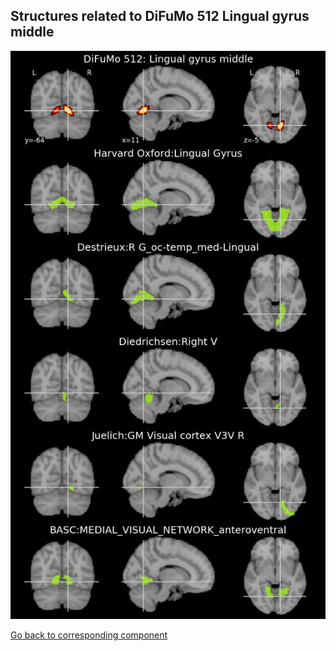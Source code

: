 


## Structures related to DiFuMo 512 Lingual gyrus middle

![145](145.jpg "Structures related to DiFuMo 512 Lingual gyrus middle")

[Go back to corresponding component](https://parietal-inria.github.io/DiFuMo/512/html/145.html)